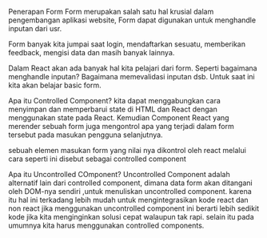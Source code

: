 Penerapan Form
Form merupakan salah satu hal krusial dalam pengembangan aplikasi website, Form dapat digunakan untuk menghandle inputan dari usr.

Form banyak kita jumpai saat login, mendaftarkan sesuatu, memberikan feedback, mengisi data dan masih banyak lainnya.

Dalam React akan ada banyak hal kita pelajari dari form. Seperti bagaimana menghandle inputan? Bagaimana memevalidasi inputan dsb. Untuk saat ini kita akan belajar basic form.

Apa itu Controlled Component?
kita dapat menggabungkan cara menyimpan dan memperbarui state di HTML dan React dengan menggunakan state pada React. Kemudian Component React yang merender sebuah form juga mengontrol apa yang terjadi dalam form tersebut pada masukan pengguna selanjutnya.

sebuah elemen masukan form yang nilai nya dikontrol oleh react melalui cara seperti ini disebut sebagai controlled component

Apa itu Uncontrolled COmponent?
Uncontrolled Component adalah alternatif lain dari controlled component, dimana data form akan ditangani oleh DOM-nya sendiri ,untuk menuliskan uncontrolled component.
karena itu hal ini terkadang lebih mudah untuk mengintegrasikan kode react dan non react jika menggunakan uncontrolled component ini berarti lebih sedikit kode jika kita menginginkan solusi cepat walaupun tak rapi. selain itu pada umumnya kita harus menggunakan controlled components.
